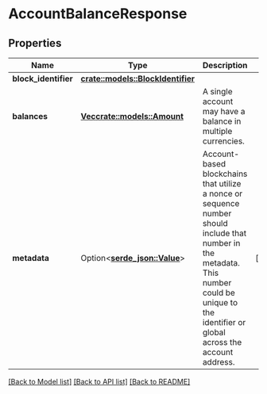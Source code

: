 # AccountBalanceResponse

## Properties

Name | Type | Description | Notes
------------ | ------------- | ------------- | -------------
**block_identifier** | [**crate::models::BlockIdentifier**](BlockIdentifier.md) |  | 
**balances** | [**Vec<crate::models::Amount>**](Amount.md) | A single account may have a balance in multiple currencies.  | 
**metadata** | Option<[**serde_json::Value**](.md)> | Account-based blockchains that utilize a nonce or sequence number should include that number in the metadata. This number could be unique to the identifier or global across the account address.  | [optional]

[[Back to Model list]](../README.md#documentation-for-models) [[Back to API list]](../README.md#documentation-for-api-endpoints) [[Back to README]](../README.md)


